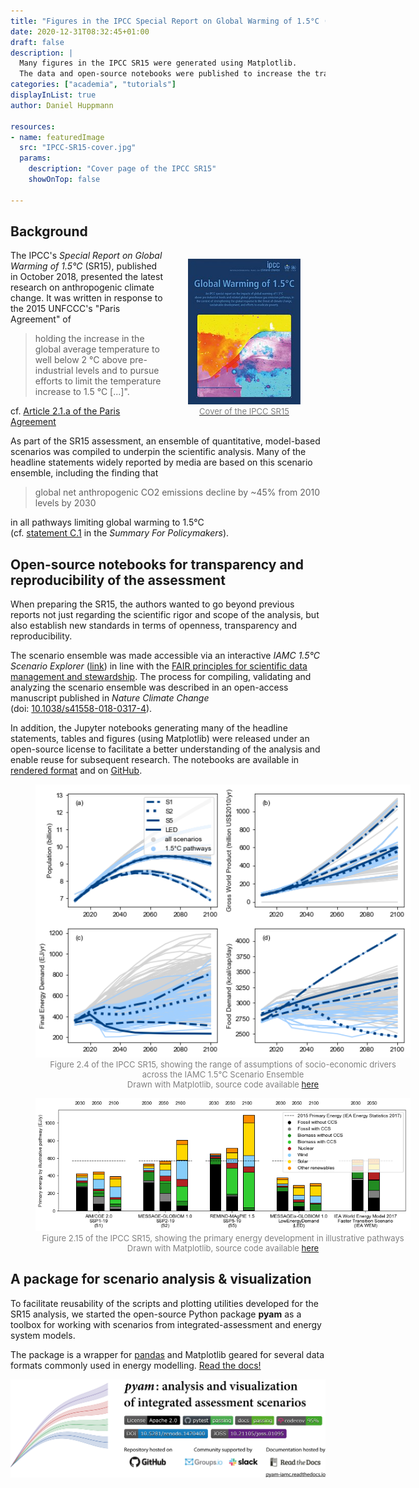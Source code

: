 ```yaml
---
title: "Figures in the IPCC Special Report on Global Warming of 1.5°C (SR15)"
date: 2020-12-31T08:32:45+01:00
draft: false
description: |
  Many figures in the IPCC SR15 were generated using Matplotlib.
  The data and open-source notebooks were published to increase the transparency and reproducibility of the analysis.
categories: ["academia", "tutorials"]
displayInList: true
author: Daniel Huppmann

resources:
- name: featuredImage
  src: "IPCC-SR15-cover.jpg"
  params:
    description: "Cover page of the IPCC SR15"
    showOnTop: false

---
```


## Background

<figure style="float: right; ">
  <a href="https://www.ipcc.ch/sr15">
  <img src="IPCC-SR15-cover.jpg" style="width: 180px; "/>
  <figcaption style="text-align: center; color: grey; font-size: small">
  Cover of the IPCC SR15</figcaption></a>
</figure>

The IPCC's *Special Report on Global Warming of 1.5°C* (SR15), published in October 2018,
presented the latest research on anthropogenic climate change.
It was written in response to the 2015 UNFCCC's "Paris Agreement" of 

> holding the increase in the global average temperature to well below 2 °C
> above pre-industrial levels and to pursue efforts to limit the temperature increase to 1.5 °C [...]".

cf. [Article 2.1.a of the Paris Agreement](https://unfccc.int/process-and-meetings/the-paris-agreement/the-paris-agreement)

As part of the SR15 assessment, an ensemble of quantitative, model-based scenarios
was compiled to underpin the scientific analysis.
Many of the headline statements widely reported by media
are based on this scenario ensemble, including the finding that

> global net anthropogenic CO2 emissions decline by ~45% from 2010 levels by 2030

in all pathways limiting global warming to 1.5°C  
(cf. [statement C.1](https://www.ipcc.ch/sr15/chapter/spm/) in the *Summary For Policymakers*).

## Open-source notebooks for transparency and reproducibility of the assessment

When preparing the SR15, the authors wanted to go beyond previous reports
not just regarding the scientific rigor and scope of the analysis,
but also establish new standards in terms of openness, transparency and reproducibility.

The scenario ensemble was made accessible via an interactive *IAMC 1.5°C Scenario Explorer*
([link](http://data.ene.iiasa.ac.at/iamc-1.5c-explorer/#/workspaces)) in line with the
[FAIR principles for scientific data management and stewardship](https://www.go-fair.org/fair-principles/).
The process for compiling, validating and analyzing the scenario ensemble
was described in an open-access manuscript published in *Nature Climate Change*  
(doi: [10.1038/s41558-018-0317-4](https://doi.org/10.1038/s41558-018-0317-4)).

In addition, the Jupyter notebooks generating many of the headline statements,
tables and figures (using Matplotlib) were released under an open-source license
to facilitate a better understanding of the analysis
and enable reuse for subsequent research.
The notebooks are available in [rendered format](https://data.ene.iiasa.ac.at/sr15_scenario_analysis)
and on [GitHub](https://github.com/iiasa/ipcc_sr15_scenario_analysis).

<figure style="width: 600px ">
  <img src="sr15-fig2.4.png" style="width: 600px; "/>
  <figcaption style="text-align: center; color: grey; font-size: small">
  Figure 2.4 of the IPCC SR15, showing the range of assumptions of socio-economic drivers<br />
  across the IAMC 1.5°C Scenario Ensemble<br />
  Drawn with Matplotlib, source code available <a href="https://data.ene.iiasa.ac.at/sr15_scenario_analysis/assessment/sr15_2.3.1_range_of_assumptions.html">here</a>
  </figcaption>
</figure>

<figure style="width: 600px ">
  <img src="sr15-fig2.15.png" style="width: 600px; "/>
  <figcaption style="text-align: center; color: grey; font-size: small">
  Figure 2.15 of the IPCC SR15, showing the primary energy development in illustrative pathways<br />
  Drawn with Matplotlib, source code available <a href="https://data.ene.iiasa.ac.at/sr15_scenario_analysis/assessment/sr15_2.4.2.1_primary_energy_marker-scenarios.html">here</a>
  </figcaption>
</figure>

## A package for scenario analysis & visualization

To facilitate reusability of the scripts and plotting utilities
developed for the SR15 analysis, we started the open-source Python package **pyam**
as a toolbox for working with scenarios from integrated-assessment and energy system models.

The package is a wrapper for [pandas](https://pandas.pydata.org) and Matplotlib
geared for several data formats commonly used in energy modelling.
[Read the docs!](https://pyam-iamc.readthedocs.io)

<a href="https://pyam-iamc.readthedocs.io"><img src="pyam-header.png"></a>
